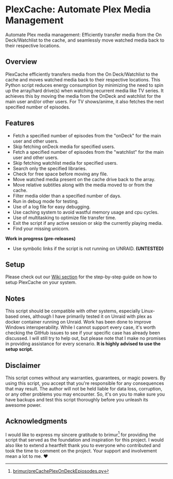 # PlexCache: Automate Plex Media Management

Automate Plex media management: Efficiently transfer media from the On Deck/Watchlist to the cache, and seamlessly move watched media back to their respective locations.

## Overview

PlexCache efficiently transfers media from the On Deck/Watchlist to the cache and moves watched media back to their respective locations. This Python script reduces energy consumption by minimizing the need to spin up the array/hard drive(s) when watching recurrent media like TV series. It achieves this by moving the media from the OnDeck and watchlist for the main user and/or other users. For TV shows/anime, it also fetches the next specified number of episodes.

## Features

- Fetch a specified number of episodes from the "onDeck" for the main user and other users.
- Skip fetching onDeck media for specified users.
- Fetch a specified number of episodes from the "watchlist" for the main user and other users.
- Skip fetching watchlist media for specified users.
- Search only the specified libraries.
- Check for free space before moving any file.
- Move watched media present on the cache drive back to the array.
- Move relative subtitles along with the media moved to or from the cache.
- Filter media older than a specified number of days.
- Run in debug mode for testing.
- Use of a log file for easy debugging.
- Use caching system to avoid wastful memory usage and cpu cycles.
- Use of multitasking to optimize file transfer time.
- Exit the script if any active session or skip the currently playing media.
- Find your missing unicorn.

**Work in progress (pre-releases)**

- Use symbolic links if the script is not running on UNRAID. **(UNTESTED)**

## Setup

Please check out our [Wiki section](https://github.com/bexem/PlexCache/wiki) for the step-by-step guide on how to setup PlexCache on your system. 

## Notes

This script should be compatible with other systems, especially Linux-based ones, although I have primarily tested it on Unraid with plex as docker container running on Unraid. Work has been done to improve Windows interoperability.
While I cannot  support every case, it's worth checking the GitHub issues to see if your specific case has already been discussed.
I will still try to help out, but please note that I make no promises in providing assistance for every scenario.
**It is highly advised to use the setup script.**

## Disclaimer

This script comes without any warranties, guarantees, or magic powers. By using this script, you accept that you're responsible for any consequences that may result. The author will not be held liable for data loss, corruption, or any other problems you may encounter. So, it's on you to make sure you have backups and test this script thoroughly before you unleash its awesome power.

## Acknowledgments

I would like to express my sincere gratitude to brimur[^1] for providing the script that served as the foundation and inspiration for this project. I would also like to extend a heartfelt thank you to everyone who contributed and took the time to comment on the project. Your support and involvement mean a lot to me. ❤️

[^1]: [brimur/preCachePlexOnDeckEpiosodes.py](https://gist.github.com/brimur/95277e75ca399d5d52b61e6aa192d1cd)
